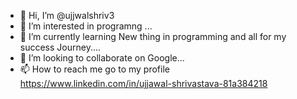 - 👋 Hi, I’m @ujjwalshriv3
- 👀 I’m interested in programng ...
- 🌱 I’m currently learning New thing in programming and all for my success Journey....
- 💞️ I’m looking to collaborate on Google...
- 📫 How to reach me go to my profile 
https://www.linkedin.com/in/ujjawal-shrivastava-81a384218
<!---
ujjwalshriv3/ujjwalshriv3 is a ✨ special ✨ repository because its `README.md` (this file) appears on your GitHub profile.
You can click the Preview link to take a look at your changes.
--->
